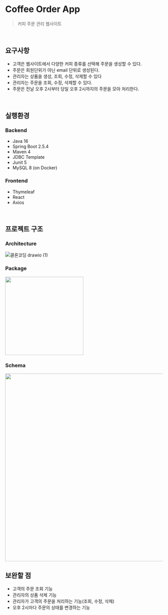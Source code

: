 # Coffee Order App
> 커피 주문 관리 웹사이트

<br>

## 요구사항

- 고객은 웹사이트에서 다양한 커피 종류를 선택해 주문을 생성할 수 있다.
- 주문은 회원단위가 아닌 email 단위로 생성된다.
- 관리자는 상품을 생성, 조회, 수정, 삭제할 수 있다
- 관리자는 주문을 조회, 수정, 삭제할 수 있다.
- 주문은 전날 오후 2시부터 당일 오후 2시까지의 주문을 모아 처리한다.

<br>

## 실행환경

### Backend

- Java 16
- Spring Boot 2.5.4
- Maven 4
- JDBC Template
- Junit 5
- MySQL 8 (on Docker)

### Frontend

- Thymeleaf
- React
- Axios

<br>

## 프로젝트 구조

### Architecture

![클론코딩 drawio (1)](https://user-images.githubusercontent.com/71180414/134816800-c7f15403-5621-47b6-9c4d-c98140ff1dc6.png)

### Package

<image width="250" src="https://user-images.githubusercontent.com/71180414/134816512-8650c15a-1531-4ae8-ba5e-b2745a443fe1.png">

### Schema

<image width="600" src="https://user-images.githubusercontent.com/71180414/134815142-26356f46-fffb-4195-89e3-9278e3afe665.png">

<br>

## 보완할 점

- 고객의 주문 조회 기능
- 관리자의 상품 삭제 기능
- 관리자가 고객의 주문을 처리하는 기능(조회, 수정, 삭제)
- 오후 2시마다 주문의 상태를 변경하는 기능

<br>